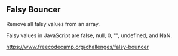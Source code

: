 ## Falsy Bouncer

Remove all falsy values from an array.

Falsy values in JavaScript are false, null, 0, "", undefined, and NaN.

https://www.freecodecamp.org/challenges/falsy-bouncer 
